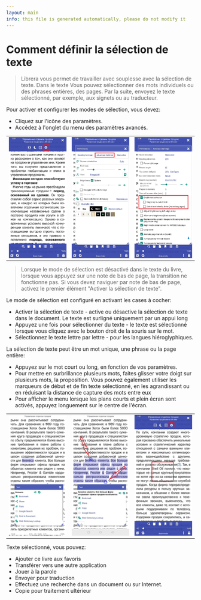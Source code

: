 ```yaml
---
layout: main
info: this file is generated automatically, please do not modify it
---
```


# Comment définir la sélection de texte

> Librera vous permet de travailler avec souplesse avec la sélection de texte. Dans le texte Vous pouvez sélectionner des mots individuels ou des phrases entières, des pages.
Par la suite, envoyez le texte sélectionné, par exemple, aux signets ou au traducteur.

Pour activer et configurer les modes de sélection, vous devez:
* Cliquez sur l'icône des paramètres.
* Accédez à l'onglet du menu des paramètres avancés.


||||
|-|-|-|
|![](1.jpg)|![](2.jpg)|![](3.jpg)|

> Lorsque le mode de sélection est désactivé dans le texte du livre, lorsque vous appuyez sur une note de bas de page, la transition ne fonctionne pas. Si vous devez naviguer par note de bas de page, activez le premier élément &quot;Activer la sélection de texte&quot;.

Le mode de sélection est configuré en activant les cases à cocher:
* Activer la sélection de texte - active ou désactive la sélection de texte dans le document. Le texte est surligné uniquement par un appui long
* Appuyez une fois pour sélectionner du texte - le texte est sélectionné lorsque vous cliquez avec le bouton droit de la souris sur le mot.
* Sélectionnez le texte lettre par lettre - pour les langues hiéroglyphiques.

La sélection de texte peut être un mot unique, une phrase ou la page entière:
* Appuyez sur le mot court ou long, en fonction de vos paramètres.
* Pour mettre en surbrillance plusieurs mots, faites glisser votre doigt sur plusieurs mots, la proposition. Vous pouvez également utiliser les marqueurs de début et de fin
texte sélectionné, en les agrandissant ou en réduisant la distance de capture des mots entre eux
* Pour afficher le menu lorsque les plans courts et plein écran sont activés, appuyez longuement sur le centre de l'écran.

||||
|-|-|-|
|![](4.jpg)|![](5.jpg)|![](6.jpg)|

Texte sélectionné, vous pouvez:
* Ajouter ce livre aux favoris
* Transférer vers une autre application
* Jouer à la parole
* Envoyer pour traduction
* Effectuez une recherche dans un document ou sur Internet.
* Copie pour traitement ultérieur


